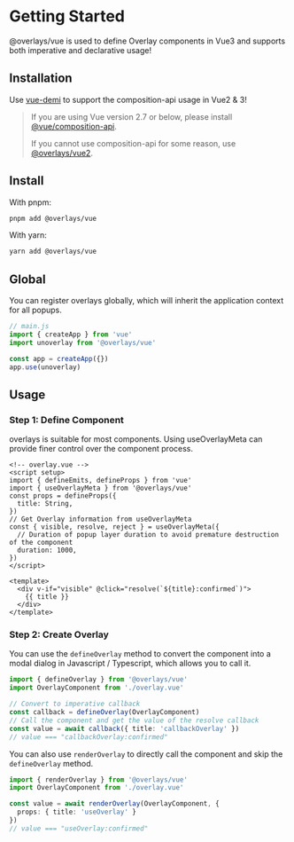# Getting Started

@overlays/vue is used to define Overlay components in Vue3 and supports both imperative and declarative usage!

## Installation

Use [vue-demi](https://github.com/vueuse/vue-demi) to support the composition-api usage in Vue2 & 3!

> If you are using Vue version 2.7 or below, please install [@vue/composition-api](https://github.com/vuejs/composition-api#readme).
> 
> If you cannot use composition-api for some reason, use [@overlays/vue2](/zh/vue/vue2).

## Install

With pnpm: 
```sh
pnpm add @overlays/vue
```

With yarn:
```sh
yarn add @overlays/vue
```

## Global

You can register overlays globally, which will inherit the application context for all popups.

```ts
// main.js
import { createApp } from 'vue'
import unoverlay from '@overlays/vue'

const app = createApp({})
app.use(unoverlay)
```

## Usage



### Step 1: Define Component

overlays is suitable for most components. Using useOverlayMeta can provide finer control over the component process.

```vue
<!-- overlay.vue -->
<script setup>
import { defineEmits, defineProps } from 'vue'
import { useOverlayMeta } from '@overlays/vue'
const props = defineProps({
  title: String,
})
// Get Overlay information from useOverlayMeta
const { visible, resolve, reject } = useOverlayMeta({
  // Duration of popup layer duration to avoid premature destruction of the component
  duration: 1000,
})
</script>

<template>
  <div v-if="visible" @click="resolve(`${title}:confirmed`)">
    {{ title }}
  </div>
</template>
```

### Step 2: Create Overlay

You can use the `defineOverlay` method to convert the component into a modal dialog in Javascript / Typescript, which allows you to call it.

```ts
import { defineOverlay } from '@overlays/vue'
import OverlayComponent from './overlay.vue'

// Convert to imperative callback
const callback = defineOverlay(OverlayComponent)
// Call the component and get the value of the resolve callback
const value = await callback({ title: 'callbackOverlay' })
// value === "callbackOverlay:confirmed"
```

You can also use `renderOverlay` to directly call the component and skip the `defineOverlay` method.

```ts
import { renderOverlay } from '@overlays/vue'
import OverlayComponent from './overlay.vue'

const value = await renderOverlay(OverlayComponent, {
  props: { title: 'useOverlay' }
})
// value === "useOverlay:confirmed"
```
